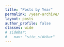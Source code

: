 ```yaml
---
title: "Posts by Year"
permalink: /year-archive/
layout: posts
author_profile: false
classes: wide
# sidebar:
#   nav: "site_sidebar"
---
```

